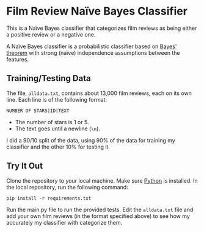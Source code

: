 # Film Review Naïve Bayes Classifier
This is a Naïve Bayes classifier that categorizes film reviews as being either a positive review or a negative one.

A Naïve Bayes classifier is a probabilistic classifier based on [Bayes' theorem](https://en.wikipedia.org/wiki/Bayes%27_theorem)
with strong (naïve) independence assumptions between the features.
## Training/Testing Data
The file, `alldata.txt`, contains about 13,000 film reviews, each on its own line. Each line is of the following format:
```
NUMBER OF STARS|ID|TEXT
```
- The number of stars is 1 or 5. 
- The text goes until a newline (`\n`).

I did a 90/10 split of the data, using 90% of the data for training my classifier and the other 10% for testing it.

## Try It Out
Clone the repository to your local machine. Make sure [Python](https://www.python.org/) is installed. In the local repository, run the following command:
```
pip install -r requirements.txt
```
Run the main.py file to run the provided tests. Edit the `alldata.txt` file and add your own film reviews (in the format specified above)
to see how my accurately my classifier with categorize them.
